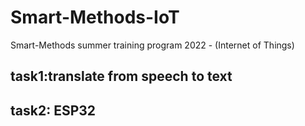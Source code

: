 # Smart-Methods-IoT
Smart-Methods summer training program 2022 - (Internet of Things)

task1:translate from speech to text 
-------------------------------------------------------
task2: ESP32 
-----------------------------------------------------
